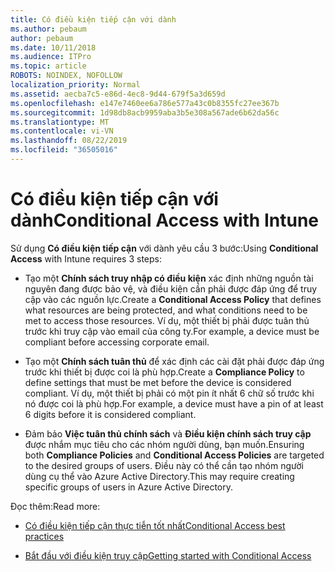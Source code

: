 ```yaml
---
title: Có điều kiện tiếp cận với dành
ms.author: pebaum
author: pebaum
ms.date: 10/11/2018
ms.audience: ITPro
ms.topic: article
ROBOTS: NOINDEX, NOFOLLOW
localization_priority: Normal
ms.assetid: aecba7c5-e86d-4ec8-9d44-679f5a3d659d
ms.openlocfilehash: e147e7460ee6a786e577a43c0b8355fc27ee367b
ms.sourcegitcommit: 1d98db8acb9959aba3b5e308a567ade6b62da56c
ms.translationtype: MT
ms.contentlocale: vi-VN
ms.lasthandoff: 08/22/2019
ms.locfileid: "36505016"
---
```

# <a name="conditional-access-with-intune"></a><span data-ttu-id="fdd96-102">Có điều kiện tiếp cận với dành</span><span class="sxs-lookup"><span data-stu-id="fdd96-102">Conditional Access with Intune</span></span>

<span data-ttu-id="fdd96-103">Sử dụng **Có điều kiện tiếp cận** với dành yêu cầu 3 bước:</span><span class="sxs-lookup"><span data-stu-id="fdd96-103">Using **Conditional Access** with Intune requires 3 steps:</span></span> 
  
- <span data-ttu-id="fdd96-104">Tạo một **Chính sách truy nhập có điều kiện** xác định những nguồn tài nguyên đang được bảo vệ, và điều kiện cần phải được đáp ứng để truy cập vào các nguồn lực.</span><span class="sxs-lookup"><span data-stu-id="fdd96-104">Create a **Conditional Access Policy** that defines what resources are being protected, and what conditions need to be met to access those resources.</span></span> <span data-ttu-id="fdd96-105">Ví dụ, một thiết bị phải được tuân thủ trước khi truy cập vào email của công ty.</span><span class="sxs-lookup"><span data-stu-id="fdd96-105">For example, a device must be compliant before accessing corporate email.</span></span> 
    
- <span data-ttu-id="fdd96-106">Tạo một **Chính sách tuân thủ** để xác định các cài đặt phải được đáp ứng trước khi thiết bị được coi là phù hợp.</span><span class="sxs-lookup"><span data-stu-id="fdd96-106">Create a **Compliance Policy** to define settings that must be met before the device is considered compliant.</span></span> <span data-ttu-id="fdd96-107">Ví dụ, một thiết bị phải có một pin ít nhất 6 chữ số trước khi nó được coi là phù hợp.</span><span class="sxs-lookup"><span data-stu-id="fdd96-107">For example, a device must have a pin of at least 6 digits before it is considered compliant.</span></span> 
    
- <span data-ttu-id="fdd96-108">Đảm bảo **Việc tuân thủ chính sách** và **Điều kiện chính sách truy cập** được nhắm mục tiêu cho các nhóm người dùng, bạn muốn.</span><span class="sxs-lookup"><span data-stu-id="fdd96-108">Ensuring both **Compliance Policies** and **Conditional Access Policies** are targeted to the desired groups of users.</span></span> <span data-ttu-id="fdd96-109">Điều này có thể cần tạo nhóm người dùng cụ thể vào Azure Active Directory.</span><span class="sxs-lookup"><span data-stu-id="fdd96-109">This may require creating specific groups of users in Azure Active Directory.</span></span> 
    
<span data-ttu-id="fdd96-110">Đọc thêm:</span><span class="sxs-lookup"><span data-stu-id="fdd96-110">Read more:</span></span>
  
- [<span data-ttu-id="fdd96-111">Có điều kiện tiếp cận thực tiễn tốt nhất</span><span class="sxs-lookup"><span data-stu-id="fdd96-111">Conditional Access best practices</span></span>](https://docs.microsoft.com/azure/active-directory/conditional-access/best-practices)
    
- [<span data-ttu-id="fdd96-112">Bắt đầu với điều kiện truy cập</span><span class="sxs-lookup"><span data-stu-id="fdd96-112">Getting started with Conditional Access </span></span>](https://docs.microsoft.com/azure/active-directory/active-directory-conditional-access-azure-portal-get-started)
    

